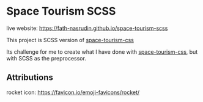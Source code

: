 # Space Tourism SCSS
live website: https://fath-nasrudin.github.io/space-tourism-scss

This project is SCSS version of [space-tourism-css](https://github.com/fath-nasrudin/space-tourism-css)

Its challenge for me to create what I have done with [space-tourism-css](https://github.com/fath-nasrudin/space-tourism-css), but with SCSS as the preprocessor.

## Attributions
rocket icon: https://favicon.io/emoji-favicons/rocket/